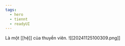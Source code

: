 ```yaml
---
tags:
  - hero
  - tiennt
  - readyUI
---
```

Là một [[hệ]] của thuyền viên. 
![[20241125100309.png]]
